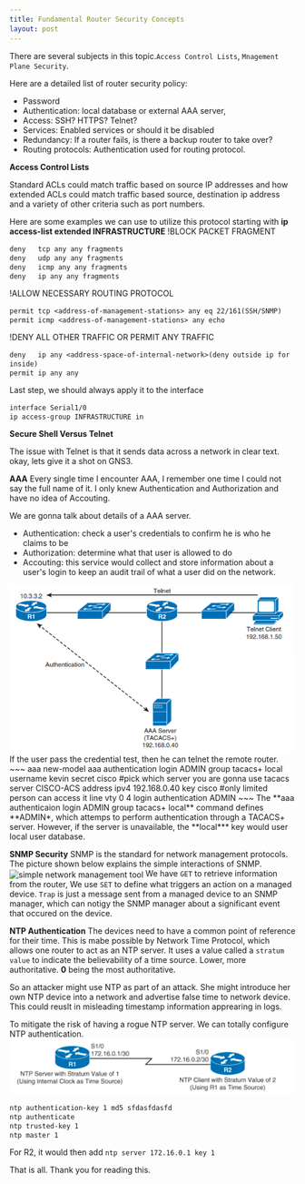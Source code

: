```yaml
---
title: Fundamental Router Security Concepts
layout: post
---
```

There are several subjects in this topic.`Access Control Lists`, `Mnagement Plane Security`.

Here are a detailed list of router security policy:
- Password
- Authentication: local database or external AAA server,
- Access: SSH? HTTPS? Telnet? 
- Services: Enabled services or should it be disabled
- Redundancy: If a router fails, is there a backup router to take over?
- Routing protocols: Authentication used for routing protocol.

**Access Control Lists**

Standard ACLs could match traffic based on source IP addresses and how extended ACLs could match traffic based source, destination ip address and a variety of other criteria such as port numbers.

Here are some examples we can use to utilize this protocol starting with **ip access-list extended INFRASTRUCTURE**
!BLOCK PACKET FRAGMENT
~~~
deny   tcp any any fragments
deny   udp any any fragments
deny   icmp any any fragments
deny   ip any any fragments
~~~
!ALLOW NECESSARY ROUTING PROTOCOL
~~~
permit tcp <address-of-management-stations> any eq 22/161(SSH/SNMP)
permit icmp <address-of-management-stations> any echo
~~~
!DENY ALL OTHER TRAFFIC OR PERMIT ANY TRAFFIC
~~~
deny   ip any <address-space-of-internal-network>(deny outside ip for inside)
permit ip any any
~~~
Last step, we should always apply it to the interface
~~~
interface Serial1/0
ip access-group INFRASTRUCTURE in
~~~

**Secure Shell Versus Telnet**

The issue with Telnet is that it sends data across a network in clear text. okay, lets give it a shot on GNS3.

**AAA**
Every single time I encounter AAA, I remember one time I could not say the full name of it. I only knew Authentication and Authorization and have no idea of Accouting. 

We are gonna talk about details of a AAA server.
- Authentication: check a user's credentials to confirm he is who he claims to be
- Authorization: determine what that user is allowed to do
- Accouting: this service would collect and store information about a user's login to keep an audit trail of what a user did on the network.
<img src="/img/posts/AAA.png" alt="AAA scenario" align="center"/>
If the user pass the credential test, then he can telnet the remote router.
~~~
aaa new-model
aaa authentication login ADMIN group tacacs+ local
username kevin secret cisco
#pick which server you are gonna use
tacacs server CISCO-ACS
address ipv4 192.168.0.40
key cisco
#only limited person can access it
line vty 0 4
login authentication ADMIN
~~~
The **aaa authenticaion login ADMIN group tacacs+ local** command defines **ADMIN*, which attemps to perform authentication through a TACACS+ server. However, if the server is unavailable, the **local*** key would user local user database.

**SNMP Security**
SNMP is the standard for network management protocols. The picture shown below explains the simple interactions of SNMP.
<img src="/img/postst/SNMP.png" alt="simple network management tool" align="center"/>
We have `GET` to retrieve information from the router, We use `SET` to define what triggers an action on a managed device. `Trap` is just a message sent from a managed device to an SNMP manager, which can notigy the SNMP manager about a significant event that occured on the device.

**NTP Authentication**
The devices need to have a common point of reference for their time. This is mabe possible by Network Time Protocol, which allows one router to act as an NTP server. It uses a value called a `stratum value` to indicate the believability of a time source. Lower, more authoritative. **0** being the most authoritative. 

So an attacker might use NTP as part of an attack. She might introduce her own NTP device into a network and advertise false time to network device. This could reuslt in misleading timestamp information apprearing in logs.

To mitigate the risk of having a rogue NTP server. We can totally configure NTP authentication.
<img src="/img/posts/NTP.png" alt="ntp set up" align="center"/>
~~~
ntp authentication-key 1 md5 sfdasfdasfd
ntp authenticate
ntp trusted-key 1
ntp master 1
~~~
For R2, it would then add `ntp server 172.16.0.1 key 1`

That is all. Thank you for reading this.
